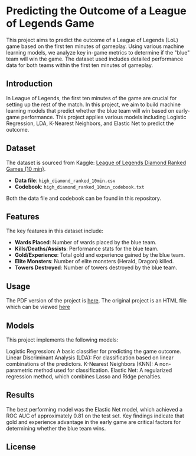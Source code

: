 # Predicting the Outcome of a League of Legends Game

This project aims to predict the outcome of a League of Legends (LoL) game based on the first ten minutes of gameplay. Using various machine learning models, we analyze key in-game metrics to determine if the "blue" team will win the game. The dataset used includes detailed performance data for both teams within the first ten minutes of gameplay.

## Introduction

In League of Legends, the first ten minutes of the game are crucial for setting up the rest of the match. In this project, we aim to build machine learning models that predict whether the blue team will win based on early-game performance. This project applies various models including Logistic Regression, LDA, K-Nearest Neighbors, and Elastic Net to predict the outcome.

## Dataset

The dataset is sourced from Kaggle: [League of Legends Diamond Ranked Games (10 min)](https://www.kaggle.com/datasets/bobbyscience/league-of-legends-diamond-ranked-games-10-min).

- **Data file**: `high_diamond_ranked_10min.csv`
- **Codebook**: `high_diamond_ranked_10min_codebook.txt`

Both the data file and codebook can be found in this repository.

## Features

The key features in this dataset include:
- **Wards Placed**: Number of wards placed by the blue team.
- **Kills/Deaths/Assists**: Performance stats for the blue team.
- **Gold/Experience**: Total gold and experience gained by the blue team.
- **Elite Monsters**: Number of elite monsters (Herald, Dragon) killed.
- **Towers Destroyed**: Number of towers destroyed by the blue team.

## Usage

The PDF version of the project is [here](./Predicting_the_Outcome_of_LoL_Game.pdf). The original project is an HTML file which can be viewed [here](https://drive.google.com/file/d/17WbG3SM3lLllVCqy-pikxrMVwO7zKBi6/view?usp=sharing)

## Models
This project implements the following models:

Logistic Regression: A basic classifier for predicting the game outcome.
Linear Discriminant Analysis (LDA): For classification based on linear combinations of the predictors.
K-Nearest Neighbors (KNN): A non-parametric method used for classification.
Elastic Net: A regularized regression method, which combines Lasso and Ridge penalties.

## Results
The best performing model was the Elastic Net model, which achieved a ROC AUC of approximately 0.81 on the test set. Key findings indicate that gold and experience advantage in the early game are critical factors for determining whether the blue team wins.

## License
